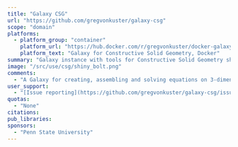 ```yaml
---
title: "Galaxy CSG"
url: "https://github.com/gregvonkuster/galaxy-csg"
scope: "domain"
platforms:
  - platform_group: "container"
    platform_url: "https://hub.docker.com/r/gregvonkuster/docker-galaxy-csg/"
    platform_text: "Galaxy for Constructive Solid Geometry, Docker"
summary: "Galaxy instance with tools for Constructive Solid Geometry shipped in a Docker container."
image: "/src/use/csg/shiny_bolt.png"
comments:
  - "A Galaxy for creating, assembling and solving equations on 3-dimensional shapes"
user_support:
  - "[Issue reporting](https://github.com/gregvonkuster/galaxy-csg/issues)"
quotas:
  - "None"
citations:
pub_libraries:
sponsors:
  - "Penn State University"
---
```


